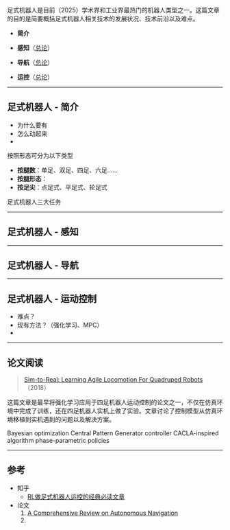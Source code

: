 足式机器人是目前（2025）学术界和工业界最热门的机器人类型之一。这篇文章的目的是简要概括足式机器人相关技术的发展状况、技术前沿以及难点。

+ **简介**

+ **感知**（[总论](#足式机器人%20-%20感知)）

+ **导航**（[总论](#足式机器人%20-%20导航)）

+ **运控**（[总论](#足式机器人%20-%20运动控制)）

---
## 足式机器人 - 简介

+ 为什么要有
+ 怎么动起来
+ 


按照形态可分为以下类型

+ **按腿数**：单足、双足、四足、六足……
+ **按腿形态**：
+ **按足尖**：点足式、平足式、轮足式

足式机器人三大任务

---
## 足式机器人 - 感知


---
## 足式机器人 - 导航


---
## 足式机器人 - 运动控制

+ 难点？
+ 现有方法？（强化学习、MPC）
+ 





---
## 论文阅读

> [Sim-to-Real: Learning Agile Locomotion For Quadruped Robots](https://arxiv.org/pdf/1804.10332)（2018）

这篇文章是最早将强化学习应用于四足机器人运动控制的论文之一，不仅在仿真环境中完成了训练，还在四足机器人实机上做了实验。文章讨论了控制模型从仿真环境移植到实机遇到的问题以及解决方案。

Bayesian optimization
Central Pattern Generator controller
CACLA-inspired algorithm
phase-parametric policies

> 



---
## 参考

+ 知乎
	+ [RL做足式机器人运控的经典必读文章](https://zhuanlan.zhihu.com/p/29806809248)
+ 论文
	1.  [A Comprehensive Review on Autonomous Navigation](https://arxiv.org/pdf/2212.12808)
	2. 